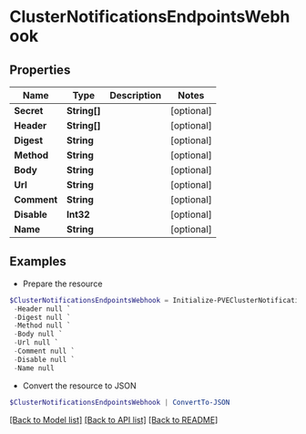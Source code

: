 # ClusterNotificationsEndpointsWebhook
## Properties

Name | Type | Description | Notes
------------ | ------------- | ------------- | -------------
**Secret** | **String[]** |  | [optional] 
**Header** | **String[]** |  | [optional] 
**Digest** | **String** |  | [optional] 
**Method** | **String** |  | [optional] 
**Body** | **String** |  | [optional] 
**Url** | **String** |  | [optional] 
**Comment** | **String** |  | [optional] 
**Disable** | **Int32** |  | [optional] 
**Name** | **String** |  | [optional] 

## Examples

- Prepare the resource
```powershell
$ClusterNotificationsEndpointsWebhook = Initialize-PVEClusterNotificationsEndpointsWebhook  -Secret null `
 -Header null `
 -Digest null `
 -Method null `
 -Body null `
 -Url null `
 -Comment null `
 -Disable null `
 -Name null
```

- Convert the resource to JSON
```powershell
$ClusterNotificationsEndpointsWebhook | ConvertTo-JSON
```

[[Back to Model list]](../README.md#documentation-for-models) [[Back to API list]](../README.md#documentation-for-api-endpoints) [[Back to README]](../README.md)

